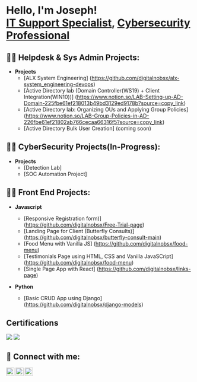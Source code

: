<h1>Hello, I'm Joseph! <br/><a href="https://github.com/digitalnobsx">IT Support Specialist</a>, <a href="https://www.linkedin.com/in/itoro-udounwa/">Cybersecurity Professional</a>

<h2>👨‍💻 Helpdesk & Sys Admin Projects:</h2>

- <b>Projects</b>
  - [ALX System Engineering] (https://github.com/digitalnobsx/alx-system_engineering-devops)
  - [Active Directory lab (Domain Controller(WS19) + Client Integration(WIN10))] (https://www.notion.so/LAB-Setting-up-AD-Domain-225fbe61ef218013b49bd3129ed9178b?source=copy_link)
  - [Active Directory lab: Organizing OUs and Applying Group Policies] (https://www.notion.so/LAB-Group-Policies-in-AD-226fbe61ef21802ab766cecaa66316f5?source=copy_link)
  - [Active Directory Bulk User Creation] (coming soon)
 
<h2>👨‍💻 CyberSecurity Projects(In-Progress):</h2>

- <b>Projects</b>
  - [Detection Lab]
  - [SOC Automation Project]


<h2>👨‍💻 Front End Projects:</h2>

- <b>Javascript</b>
  - [Responsive Registration form)] (https://github.com/digitalnobsx/Free-Trial-page)
  - [Landing Page for Client (Butterfly Consults)] (https://github.com/digitalnobsx/butterfly-consult-main)
  - [Food Menu with Vanilla JS] (https://github.com/digitalnobsx/food-menu)
  - [Testimonials Page using HTML, CSS and Vanilla JavaSCript] (https://github.com/digitalnobsx/food-menu)
  - [Single Page App with React] (https://github.com/digitalnobsx/links-page)

- <b>Python</b>
  - [Basic CRUD App using Django] (https://github.com/digitalnobsx/django-models)

## Certifications

<div>
<a><img (https://www.credly.com/badges/6f19b199-f9d9-4ea7-b2da-cb4c04980398) src="https://img.shields.io/badge/-A%2B-4D4D4D?&style=for-the-badge&logo=CompTIA&logoColor=white"> <a/>
<img src="https://img.shields.io/badge/-Network%2B-007ACC?&style=for-the-badge&logo=CompTIA&logoColor=white" />
</div>

   



<h2> 🤳 Connect with me:</h2>

[<img align="left" alt="JoshMadakor | Twitter" width="22px" src="https://cdn.jsdelivr.net/npm/simple-icons@v3/icons/twitter.svg" />][twitter]
[<img align="left" alt="JoshMadakor | LinkedIn" width="22px" src="https://cdn.jsdelivr.net/npm/simple-icons@v3/icons/linkedin.svg" />][linkedin]
[<img align="left" alt="JoshMadakor | Instagram" width="22px" src="https://cdn.jsdelivr.net/npm/simple-icons@v3/icons/instagram.svg" />][instagram]

[twitter]: https://twitter.com/digitalnobsx
[instagram]: https://www.instagram.com/aity_ml/
[linkedin]: https://linkedin.com/in/itoro-udounwa

<!--
**digitalnobsx/digitalnobsx** is a ✨ _special_ ✨ repository because its `README.md` (this file) appears on your GitHub profile.

Here are some ideas to get you started:

- 🔭 I’m currently working on ...
- 🌱 I’m currently learning ...
- 👯 I’m looking to collaborate on ...
- 🤔 I’m looking for help with ...
- 💬 Ask me about ...
- 📫 How to reach me: ...
- 😄 Pronouns: ...
- ⚡ Fun fact: ...
-->
